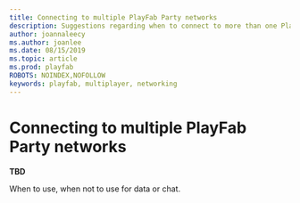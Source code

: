 ```yaml
---
title: Connecting to multiple PlayFab Party networks
description: Suggestions regarding when to connect to more than one PlayFab Party real-time chat and data communication network at a time or use a single network.
author: joannaleecy
ms.author: joanlee
ms.date: 08/15/2019
ms.topic: article
ms.prod: playfab
ROBOTS: NOINDEX,NOFOLLOW
keywords: playfab, multiplayer, networking
---
```


# Connecting to multiple PlayFab Party networks

**TBD**

When to use, when not to use for data or chat.
